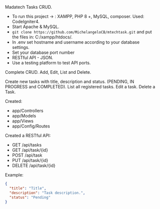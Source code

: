 Madatech Tasks CRUD.


- To run this project -> : XAMPP, PHP 8 +, MySQL, composer. Used: CodeIgniter4.
- Start Apache & MySQL.
- `` git clone https://github.com/MichelangeloCB/mtechtask.git `` and put the files in: C:/xampp/htdocs/.
- In .env set hostname and username according to your database settings.
- Set your database port number
- RESTful API - JSON.
- Use a testing platform to test API ports.

Complete CRUD. Add, Edit, List and Delete.

Create new tasks with title, description and status. (PENDING, IN PROGRESS and COMPLETED).
List all registered tasks.
Edit a task.
Delete a Task.


Created:

 * app/Controllers
 * app/Models
 * app/Views
 * app/Config/Routes


Created a RESTful API:

* GET /api/tasks
* GET /api/task/{id}
* POST /api/task
* PUT /api/task/{id}
* DELETE /api/task/{id}

Example:
  ```json
{
	"title": "Title",
	"description": "Task description.",
	"status": "Pending"
}
```
